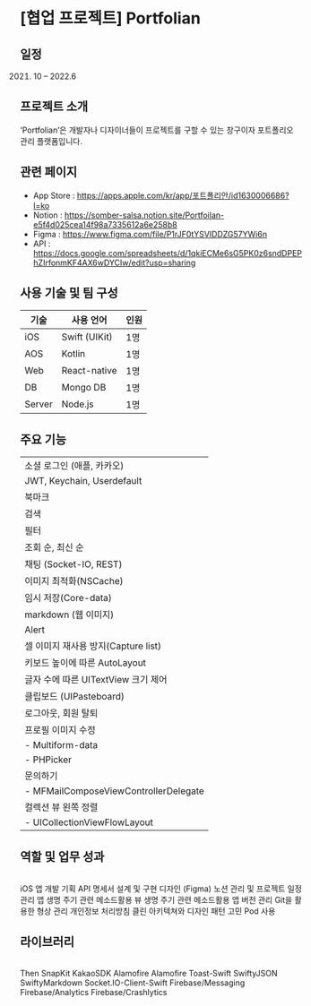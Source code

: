 # [협업 프로젝트] Portfolian
## 일정
2021. 10 – 2022.6

## 프로젝트 소개
‘Portfolian’은 개발자나 디자이너들이 프로젝트를 구할 수 있는 창구이자 포트폴리오 관리 플랫폼입니다.

## 관련 페이지
- App Store       	: https://apps.apple.com/kr/app/포트폴리안/id1630006686?l=ko
- Notion		: https://somber-salsa.notion.site/Portfoilan-e5f4d025cea14f98a7335612a6e258b8
- Figma		: https://www.figma.com/file/P1rJF0tYSVIDDZG57YWi6n
- API		: https://docs.google.com/spreadsheets/d/1qkiECMe6sG5PK0z6sndDPEPhZIrfonmKF4AX6wDYCIw/edit?usp=sharing

## 사용 기술 및 팀 구성
|기술|사용 언어|인원|
|---|---|---|
|iOS|Swift (UIKit)| 1명|
|AOS|Kotlin|1명|
|Web|React-native|1명|
|DB|Mongo DB|1명|
|Server|Node.js|1명|

## 주요 기능
||
|---|
|소셜 로그인 (애플, 카카오)|
|JWT, Keychain, Userdefault|
|북마크|
|검색|
|필터|
|조회 순, 최신 순|
|채팅 (Socket-IO, REST)|
|이미지 최적화(NSCache)|
|임시 저장(Core-data)|
|markdown (웹 이미지)|
|Alert|
|셀 이미지 재사용 방지(Capture list)|
|키보드 높이에 따른 AutoLayout|
|글자 수에 따른 UITextView 크기 제어|
|클립보드 (UIPasteboard)|
|로그아웃, 회원 탈퇴|
|프로필 이미지 수정|
|   - Multiform-data|
|   - PHPicker|
|문의하기|
|- MFMailComposeViewControllerDelegate|
|컬렉션 뷰 왼쪽 정렬|
|- UICollectionViewFlowLayout|

## 역할 및 업무 성과
||
|---|
iOS 앱 개발
기획
API 명세서 설계 및 구현
디자인 (Figma)
노션 관리 및 프로젝트 일정 관리
앱 생명 주기 관련 메소드활용
뷰 생명 주기 관련 메소드활용
앱 버전 관리
Git을 활용한 형상 관리
개인정보 처리방침
클린 아키텍쳐와 디자인 패턴 고민
Pod 사용

## 라이브러리
||
|---|
Then
SnapKit
KakaoSDK
Alamofire
Alamofire
Toast-Swift
SwiftyJSON
SwiftyMarkdown
Socket.IO-Client-Swift
Firebase/Messaging
Firebase/Analytics
Firebase/Crashlytics

